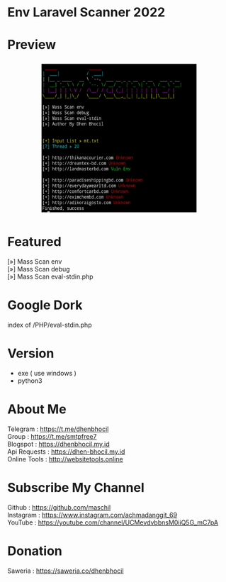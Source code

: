 # Env Laravel Scanner 2022

# Preview
<p align="center">
<img src="https://raw.githubusercontent.com/maschil/Mass-Env-Scanner-2022/main/20220608_223118.png" width="350" height="350"/>
</p>

# Featured
[»] Mass Scan env
<br/>[»] Mass Scan debug
<br/>[»] Mass Scan eval-stdin.php

# Google Dork
index of /PHP/eval-stdin.php

# Version 
* exe ( use windows )
* python3

# About Me
Telegram : https://t.me/dhenbhocil
<br/>Group : https://t.me/smtpfree7
<br/>Blogspot : https://dhenbhocil.my.id
<br/>Api Requests : https://dhen-bhocil.my.id
<br/>Online Tools : http://websitetools.online
 
# Subscribe My Channel
Github : https://github.com/maschil
<br/>Instagram : https://www.instagram.com/achmadanggit_69
<br/> YouTube : https://youtube.com/channel/UCMevdvbbnsM0iiQ5G_mC7pA

# Donation
Saweria : https://saweria.co/dhenbhocil